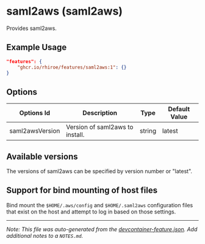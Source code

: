 
# saml2aws (saml2aws)

Provides saml2aws.

## Example Usage

```json
"features": {
    "ghcr.io/rhiroe/features/saml2aws:1": {}
}
```

## Options

| Options Id | Description | Type | Default Value |
|-----|-----|-----|-----|
| saml2awsVersion | Version of saml2aws to install. | string | latest |

## Available versions

The versions of saml2aws can be specified by version number or "latest".

## Support for bind mounting of host files

Bind mount the `$HOME/.aws/config` and `$HOME/.saml2aws` configuration files that exist on the host and attempt to log in based on those settings.


---

_Note: This file was auto-generated from the [devcontainer-feature.json](https://github.com/rhiroe/features/blob/main/src/saml2aws/devcontainer-feature.json).  Add additional notes to a `NOTES.md`._
